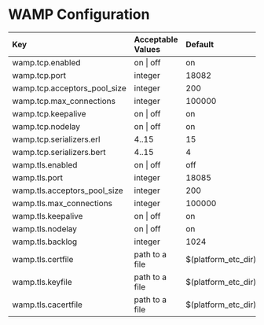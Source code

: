 # WAMP Configuration

| Key | Acceptable Values | Default |
| :--- | :--- | :--- |
| wamp.tcp.enabled | on \| off | on |
| wamp.tcp.port | integer | 18082 |
| wamp.tcp.acceptors\_pool\_size | integer | 200 |
| wamp.tcp.max\_connections | integer | 100000 |
| wamp.tcp.keepalive | on \| off | on |
| wamp.tcp.nodelay | on \| off | on |
| wamp.tcp.serializers.erl | 4..15 | 15 |
| wamp.tcp.serializers.bert | 4..15 | 4 |
| wamp.tls.enabled | on \| off | off |
| wamp.tls.port | integer | 18085 |
| wamp.tls.acceptors\_pool\_size | integer | 200 |
| wamp.tls.max\_connections | integer | 100000 |
| wamp.tls.keepalive | on \| off | on |
| wamp.tls.nodelay | on \| off | on |
| wamp.tls.backlog | integer | 1024 |
| wamp.tls.certfile | path to a file | $\(platform\_etc\_dir\)/cert.pem |
| wamp.tls.keyfile | path to a file | $\(platform\_etc\_dir\)/key.pem |
| wamp.tls.cacertfile | path to a file | $\(platform\_etc\_dir\)/cacert.pem |

